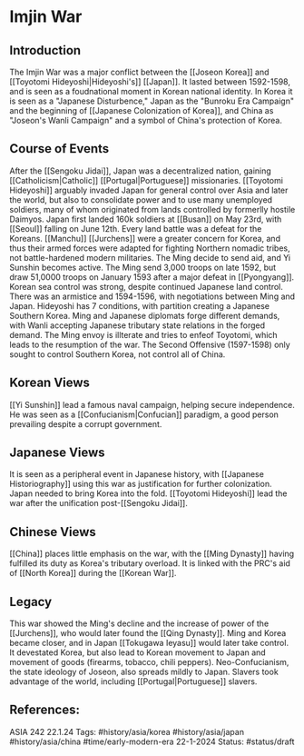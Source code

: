 # Imjin War

## Introduction
The Imjin War was a major conflict between the [[Joseon Korea]] and [[Toyotomi Hideyoshi|Hideyoshi's]] [[Japan]]. It lasted between 1592-1598, and is seen as a foudnational moment in Korean national identity. In Korea it is seen as a "Japanese Disturbence," Japan as the "Bunroku Era Campaign" and the beginning of [[Japanese Colonization of Korea]], and China as "Joseon's Wanli Campaign" and a symbol of China's protection of Korea. 

## Course of Events
After the [[Sengoku Jidai]], Japan was a decentralized nation, gaining [[Catholicism|Catholic]] [[Portugal|Portuguese]] missionaries. [[Toyotomi Hideyoshi]] arguably invaded Japan for general control over Asia and later the world, but also to consolidate power and to use many unemployed soldiers, many of whom originated from lands controlled by formerlly hostile Daimyos. Japan first landed 160k soldiers at [[Busan]] on May 23rd, with [[Seoul]] falling on June 12th. Every land battle was a defeat for the Koreans. [[Manchu]] [[Jurchens]] were a greater concern for Korea, and thus their armed forces were adapted for fighting Northern nomadic tribes, not battle-hardened modern militaries. The Ming decide to send aid, and Yi Sunshin becomes active. The Ming send 3,000 troops on late 1592, but draw 51,0000 troops on January 1593 after a major defeat in [[Pyongyang]]. Korean sea control was strong, despite continued Japanese land control. There was an armistice and 1594-1596, with negotiations between Ming and Japan. Hideyoshi has 7 conditions, with partition creating a Japanese Southern Korea. Ming and Japanese diplomats forge different demands, with Wanli accepting Japanese tributary state relations in the forged demand. The Ming envoy is illterate and tries to enfeof Toyotomi, which leads to the resumption of the war. The Second Offensive (1597-1598) only sought to control Southern Korea, not control all of China.

## Korean Views
[[Yi Sunshin]] lead a famous naval campaign, helping secure independence. He was seen as a [[Confucianism|Confucian]] paradigm, a good person prevailing despite a corrupt government. 

## Japanese Views
It is seen as a peripheral event in Japanese history, with [[Japanese Historiography]] using this war as justification for further colonization. Japan needed to bring Korea into the fold. [[Toyotomi Hideyoshi]] lead the war after the unification post-[[Sengoku Jidai]]. 

## Chinese Views
[[China]] places little emphasis on the war, with the [[Ming Dynasty]] having fulfilled its duty as Korea's tributary overload. It is linked with the PRC's aid of [[North Korea]] during the [[Korean War]].

## Legacy
This war showed the Ming's decline and the increase of power of the [[Jurchens]], who would later found the [[Qing Dynasty]]. Ming and Korea became closer, and in Japan [[Tokugawa Ieyasu]] would later take control. It devestated Korea, but also lead to Korean movement to Japan and movement of goods (firearms, tobacco, chili peppers). Neo-Confucianism, the state ideology of Joseon, also spreads mildly to Japan. Slavers took advantage of the world, including [[Portugal|Portuguese]] slavers.

## References:
ASIA 242 22.1.24
Tags: #history/asia/korea #history/asia/japan #history/asia/china #time/early-modern-era 
22-1-2024
Status: #status/draft
